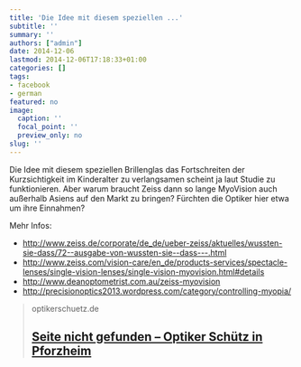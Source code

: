 ```yaml
---
title: 'Die Idee mit diesem speziellen ...'
subtitle: ''
summary: ''
authors: ["admin"]
date: 2014-12-06
lastmod: 2014-12-06T17:18:33+01:00
categories: []
tags:
- facebook
- german
featured: no
image:
  caption: ''
  focal_point: ''
  preview_only: no
slug: ''
---
```

Die Idee mit diesem speziellen Brillenglas das Fortschreiten der Kurzsichtigkeit im Kinderalter zu verlangsamen scheint ja laut Studie zu funktionieren. Aber warum braucht Zeiss dann so lange MyoVision auch außerhalb Asiens auf den Markt zu bringen? Fürchten die Optiker hier etwa um ihre Einnahmen?

Mehr Infos: 
- http://www.zeiss.de/corporate/de_de/ueber-zeiss/aktuelles/wussten-sie-dass/72--ausgabe-von-wussten-sie--dass---.html
- http://www.zeiss.com/vision-care/en_de/products-services/spectacle-lenses/single-vision-lenses/single-vision-myovision.html#details
- http://www.deanoptometrist.com.au/zeiss-myovision
- http://precisionoptics2013.wordpress.com/category/controlling-myopia/
> optikerschuetz.de
> ## [Seite nicht gefunden – Optiker Schütz in Pforzheim](http://www.optikerschuetz.de/blog/myovision-innovatives-brillenglas-fuer-kinder-verlangsamt-das-wachstum-einer-kurzsichtigkeit)
>


